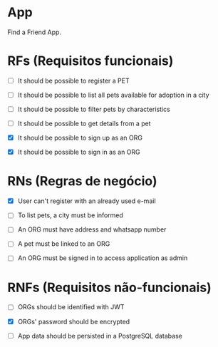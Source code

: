 # App

Find a Friend App.

# RFs (Requisitos funcionais)

- [ ] It should be possible to register a PET

- [ ] It should be possible to list all pets available for adoption in a city

- [ ] It should be possible to filter pets by characteristics

- [ ] It should be possible to get details from a pet

- [x] It should be possible to sign up as an ORG

- [x] It should be possible to sign in as an ORG

# RNs (Regras de negócio)

- [x] User can't register with an already used e-mail

- [ ] To list pets, a city must be informed

- [ ] An ORG must have address and whatsapp number

- [ ] A pet must be linked to an ORG

- [ ] An ORG must be signed in to access application as admin

# RNFs (Requisitos não-funcionais)

- [ ] ORGs should be identified with JWT

- [x] ORGs' password should be encrypted

- [ ] App data should be persisted in a PostgreSQL database